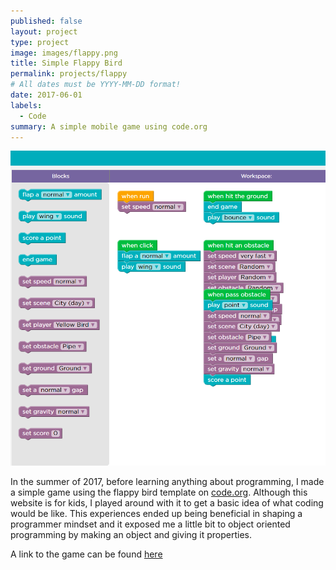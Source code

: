 ```yaml
---
published: false
layout: project
type: project
image: images/flappy.png
title: Simple Flappy Bird
permalink: projects/flappy
# All dates must be YYYY-MM-DD format!
date: 2017-06-01
labels:
  - Code
summary: A simple mobile game using code.org
--- 
```


<img class="ui large right floated rounded image" src="../images/flappy code.png">

In the summer of 2017, before learning anything about programming, I made a simple game using the flappy bird template on [code.org](https://code.org/). Although this website is for kids, I played around with it to get a basic idea of what coding would be like. This experiences ended up being beneficial in shaping a programmer mindset and it exposed me a little bit to object oriented programming by making an object and giving it properties. 

A link to the game can be found [here](https://studio.code.org/c/107352713/edit/)
